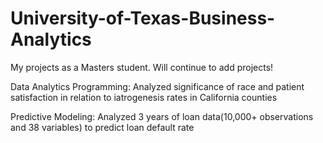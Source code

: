 # University-of-Texas-Business-Analytics
My projects as a Masters student. Will continue to add projects!  

Data Analytics Programming: Analyzed significance of race and patient satisfaction in relation to iatrogenesis rates in California counties

Predictive Modeling: Analyzed 3 years of loan data(10,000+ observations and 38 variables) to predict loan default rate


